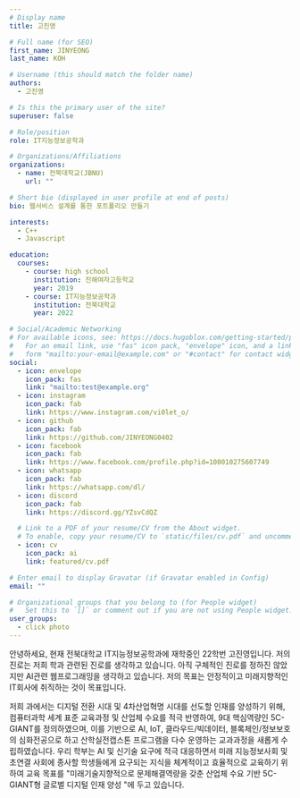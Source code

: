 ```yaml
---
# Display name
title: 고진영

# Full name (for SEO)
first_name: JINYEONG
last_name: KOH

# Username (this should match the folder name)
authors:
  - 고진영

# Is this the primary user of the site?
superuser: false

# Role/position
role: IT지능정보공학과

# Organizations/Affiliations
organizations:
  - name: 전북대학교(JBNU)
    url: ""

# Short bio (displayed in user profile at end of posts)
bio: 웹서비스 설계를 통한 포트폴리오 만들기

interests:
  - C++
  - Javascript

education:
  courses:
    - course: high school
      institution: 진해여자고등학교
      year: 2019
    - course: IT지능정보공학과
      institution: 전북대학교
      year: 2022

# Social/Academic Networking
# For available icons, see: https://docs.hugoblox.com/getting-started/page-builder/#icons
#   For an email link, use "fas" icon pack, "envelope" icon, and a link in the
#   form "mailto:your-email@example.com" or "#contact" for contact widget.
social:
  - icon: envelope
    icon_pack: fas
    link: "mailto:test@example.org"
  - icon: instagram
    icon_pack: fab
    link: https://www.instagram.com/vi0let_o/
  - icon: github
    icon_pack: fab
    link: https://github.com/JINYEONG0402
  - icon: facebook
    icon_pack: fab
    link: https://www.facebook.com/profile.php?id=100010275607749
  - icon: whatsapp
    icon_pack: fab
    link: https://whatsapp.com/dl/
  - icon: discord
    icon_pack: fab
    link: https://discord.gg/YZsvCdQZ

  # Link to a PDF of your resume/CV from the About widget.
  # To enable, copy your resume/CV to `static/files/cv.pdf` and uncomment the lines below.
  - icon: cv
    icon_pack: ai
    link: featured/cv.pdf

# Enter email to display Gravatar (if Gravatar enabled in Config)
email: ""

# Organizational groups that you belong to (for People widget)
#   Set this to `[]` or comment out if you are not using People widget.
user_groups:
  - click photo
---
```


안녕하세요, 현재 전북대학교 IT지능정보공학과에 재학중인 22학번 고진영입니다.
저의 진로는 저희 학과 관련된 진로를 생각하고 있습니다. 아직 구체적인 진로를 정하진 않았지만 AI관련 웹프로그래밍을 생각하고 있습니다.
저의 목표는 안정적이고 미래지향적인 IT회사에 취직하는 것이 목표입니다.

저희 과에서는 디지털 전환 시대 및 4차산업혁명 시대를 선도할 인재를 양성하기 위해, 컴퓨터과학 세계 표준 교육과정 및 산업체 수요를 적극 반영하여, 9대 핵심역량인 5C-GIANT를 정의하였으며, 이를 기반으로 AI, IoT, 클라우드/빅데이터, 블록체인/정보보호의 심화전공으로 하고 산학실전캡스톤 프로그램을 다수 운영하는 교과과정을 새롭게 수립하였습니다. 우리 학부는 AI 및 신기술 요구에 적극 대응하면서 미래 지능정보사회 및 초연결 사회에 종사할 학생들에게 요구되는 지식을 체계적이고 효율적으로 교육하기 위하여 교육 목표를 "미래기술지향적으로 문제해결역량을 갖춘 산업체 수요 기반 5C-GIANT형 글로벌 디지털 인재 양성 "에 두고 있습니다.
